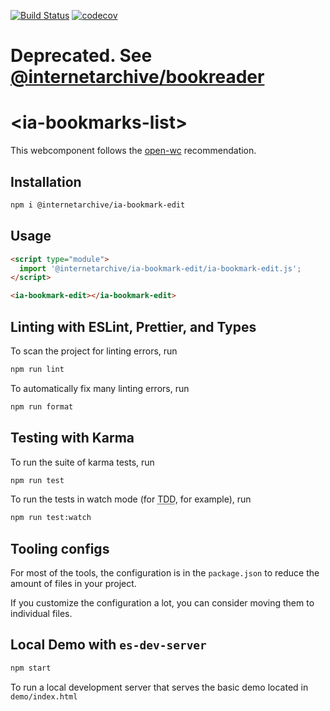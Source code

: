[![Build Status](https://travis-ci.com/internetarchive/iaux-bookmark-edit.svg?branch=master)](https://travis-ci.com/internetarchive/iaux-bookmark-edit)
[![codecov](https://codecov.io/gh/internetarchive/iaux-bookmark-edit/branch/master/graph/badge.svg)](https://codecov.io/gh/internetarchive/iaux-bookmark-edit)

# Deprecated.  See [@internetarchive/bookreader](https://github.com/internetarchive/bookreader)

# \<ia-bookmarks-list>

This webcomponent follows the [open-wc](https://github.com/open-wc/open-wc) recommendation.

## Installation
```bash
npm i @internetarchive/ia-bookmark-edit
```

## Usage
```html
<script type="module">
  import '@internetarchive/ia-bookmark-edit/ia-bookmark-edit.js';
</script>

<ia-bookmark-edit></ia-bookmark-edit>
```

## Linting with ESLint, Prettier, and Types
To scan the project for linting errors, run
```bash
npm run lint
```

To automatically fix many linting errors, run
```bash
npm run format
```

## Testing with Karma
To run the suite of karma tests, run
```bash
npm run test
```

To run the tests in watch mode (for <abbr title="test driven development">TDD</abbr>, for example), run

```bash
npm run test:watch
```


## Tooling configs

For most of the tools, the configuration is in the `package.json` to reduce the amount of files in your project.

If you customize the configuration a lot, you can consider moving them to individual files.

## Local Demo with `es-dev-server`
```bash
npm start
```
To run a local development server that serves the basic demo located in `demo/index.html`
